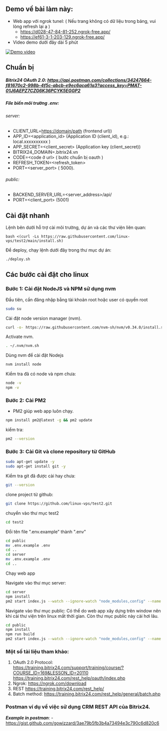 ## Demo về bài làm này:
- Web app với ngrok tunel: ( Nếu trang không có dữ liệu trong bảng, vui lòng refresh lại ạ )
  - https://d028-47-84-81-252.ngrok-free.app/
  - https://ef61-3-1-203-129.ngrok-free.app/
- Video demo dưới đây dài 5 phút

[![Demo video](https://img.youtube.com/vi/BJ2MwkFwYYs/0.jpg)](https://www.youtube.com/watch?v=BJ2MwkFwYYs)

## Chuẩn bị
##### Bitrix24 OAuth 2.0: https://api.postman.com/collections/34247664-f81670c2-998b-4f5c-abcb-e9ec6aca61a3?access_key=PMAT-01J6AEPZ7CZG6K36PCYK5EGGP2
##### File biến môi trường .env:
###### server:
  - CLIENT_URL=<https://domain/path> (frontend url))
  - APP_ID=<application_id> (Application ID (client_id), e.g.: local.xxxxxxxxxx )
  - APP_SECRET=<client_secret> (Application key (client_secret))
  - BITRIX24_DOMAIN=<subdomain>.bitrix24.vn
  - CODE=<code ở url> ( bước chuẩn bị oauth )
  - REFRESH_TOKEN=<refresh_token>
  - PORT=<server_port> ( 5000).

###### public:
  - BACKEND_SERVER_URL=<server_address>/api/ 
  - PORT=<client_port> (5001)
## Cài đặt nhanh
Lệnh bên dưới hỗ trợ cài môi trường, dự án và các thư viện liên quan:
```
bash <(curl -Ls https://raw.githubusercontent.com/linux-vps/test2/main/install.sh)
```
Để deploy, chạy lệnh dưới đây trong thư mục dự án:
```bash
./deploy.sh
```

## Các bước cài đặt cho linux

### Bước 1: Cài đặt NodeJS và NPM sử dụng nvm

Đầu tiên, cần đăng nhập bằng tài khoản root hoặc user có quyền root

```bash
sudo su
```

Cài đặt node version manager (nvm).

```bash
curl -o- https://raw.githubusercontent.com/nvm-sh/nvm/v0.34.0/install.sh | bash
```
Activate nvm.

```bash
. ~/.nvm/nvm.sh
```

Dùng nvm để cài đặt Nodejs
```bash
nvm install node
```

Kiểm tra đã có node và npm chưa:

```bash
node -v
npm -v
```

### Bước 2: Cài PM2
- PM2 giúp web app luôn chạy.
```bash
npm install pm2@latest -g && pm2 update
```
kiểm tra:
 ```bash
 pm2 --version
 ```

### Bước 3: Cài Git và clone repository từ GitHub

```bash
sudo apt-get update -y
sudo apt-get install git -y
```

Kiểm tra git đã được cài hay chưa:

```bash
git --version
```

clone project từ github:

```bash
git clone https://github.com/linux-vps/test2.git
```

chuyển vào thư mục test2
```bash
cd test2
```


Đổi tên file ".env.example" thành ".env"

 ```bash
 cd public
 mv .env.example .env
 cd ..
 cd server
 mv .env.example .env
 cd ..
 
 ```
Chạy web app

Navigate vào thư mục server:
```bash
cd server
npm install
pm2 start index.js --watch --ignore-watch "node_modules,config" --name "server"
```
Navigate vào thư mục public:
Có thể do web app xây dựng trên window nên khi cài thư viện trên linux mất thời gian.
Còn thư mục public này cài hơi lâu.
```bash
cd public
npm install
npm run build
pm2 start index.js --watch --ignore-watch "node_modules,config" --name "public"
```
### Một số tài liệu tham khảo:
 1. OAuth 2.0 Protocol:
    https://training.bitrix24.com/support/training/course/?COURSE_ID=169&LESSON_ID=20110
    https://training.bitrix24.com/rest_help/oauth/index.php
 3. Ngrok:
    https://ngrok.com/download
 4. REST
    https://training.bitrix24.com/rest_help/
 5. Batch method:
    https://training.bitrix24.com/rest_help/general/batch.php
### Postman ví dụ về việc sử dụng CRM REST API của Bitrix24.
***Example in postman***:
    - https://gist.github.com/gowizzard/3ae79b5fb3b4a73494e3c790c6d820c6
